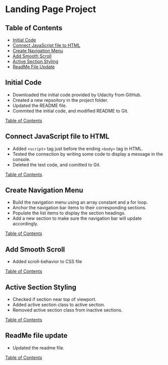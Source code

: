 # Landing Page Project

## Table of Contents

* [Initial Code](#initial-code)
* [Connect JavaScript file to HTML](#connect-javascript-file-to-html)
* [Create Navigation Menu](#create-navigation-menu)
* [Add Smooth Scroll](#add-smooth-scroll)
* [Active Section Styling](#active-section-styling)
* [ReadMe File Update](#readme-file-update)

## Initial Code

- Downloaded the initial code provided by Udacity from GitHub.
- Created a new repsoitory in the project folder.
- Updated the README file.
- Commited the initial code, and modified README to Git.

[Table of Contents](#table-of-contents)

## Connect JavaScript file to HTML

- Added `<script>` tag just before the ending `<body>` tag in HTML.
- Tested the connection by writing some code to display a message in the console.
- Deleted the test code, and comitted to Git.

[Table of Contents](#table-of-contents)

## Create Navigation Menu
- Build the navigation menu using an array constant and a for loop.
- Anchor the navigation bar items to their corresponding sections.
- Populate the list items to display the section headings.
- Add a new section to make sure the navigation bar will update accordingly.

[Table of Contents](#table-of-contents)

## Add Smooth Scroll
- Added scroll-behavior to CSS file

[Table of Contents](#table-of-contents)

## Active Section Styling
- Checked if section near top of viewport.
- Added active section class to active section.
- Removed active section class from inactive sections.

[Table of Contents](#table-of-contents)

## ReadMe file update
- Updated the readme file.

[Table of Contents](#table-of-contents)
